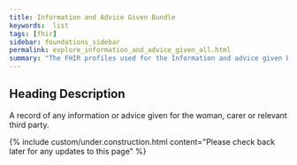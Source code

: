 ```yaml
---
title: Information and Advice Given Bundle
keywords:  list
tags: [fhir]
sidebar: foundations_sidebar
permalink: explore_information_and_advice_given_all.html
summary: "The FHIR profiles used for the Information and advice given Bundle"
---
```


## Heading Description ##
A record of any information or advice given for the woman, carer or relevant third party.

{% include custom/under.construction.html content="Please check back later for any updates to this page" %}
